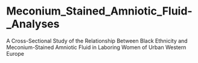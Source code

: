 # Meconium_Stained_Amniotic_Fluid-_Analyses
A Cross-Sectional Study of the Relationship Between Black Ethnicity and Meconium-Stained Amniotic Fluid in Laboring Women of Urban Western Europe
